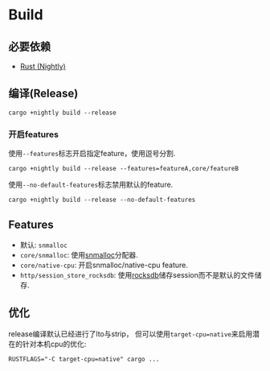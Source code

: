 # Build

## 必要依赖
* [Rust (Nightly)](https://www.rust-lang.org)

## 编译(Release)
`cargo +nightly build --release`

### 开启features
使用`--features`标志开启指定feature，使用逗号分割.

`cargo +nightly build --release --features=featureA,core/featureB`

使用`--no-default-features`标志禁用默认的feature.

`cargo +nightly build --release --no-default-features`

## Features
* 默认: `snmalloc`
* `core/snmalloc`: 使用[snmalloc](https://github.com/microsoft/snmalloc)分配器.
* `core/native-cpu`: 开启snmalloc/native-cpu feature.
* `http/session_store_rocksdb`: 使用[rocksdb](https://github.com/facebook/rocksdb)储存session而不是默认的文件储存.

## 优化
release编译默认已经进行了lto与strip，
但可以使用`target-cpu=native`来启用潜在的针对本机cpu的优化:

`RUSTFLAGS="-C target-cpu=native" cargo ...`
